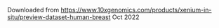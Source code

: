 Downloaded from https://www.10xgenomics.com/products/xenium-in-situ/preview-dataset-human-breast
Oct 2022